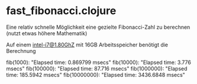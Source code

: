 # fast_fibonacci.clojure
Eine relativ schnelle Möglichkeit eine gezielte Fibonacci-Zahl zu berechnen (nutzt etwas höhere Mathematik)

Auf einem intel-i7@1.80GhZ mit 16GB Arbeitsspeicher benötigt die Berechnung


fib(1000): "Elapsed time: 0.869799 msecs"
fib(10000): "Elapsed time: 3.776 msecs"
fib(100000): "Elapsed time: 87.716 msecs"
fib(1000000): "Elapsed time: 185.5942 msecs"
fib(10000000): "Elapsed time: 3436.6848 msecs"
